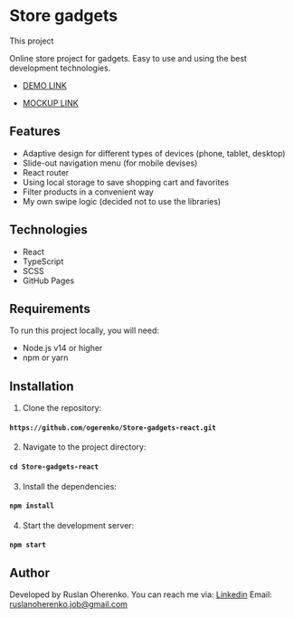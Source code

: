 # Store gadgets

This project

Online store project for gadgets.
Easy to use and using the best development technologies.

  - [DEMO LINK](https://ogerenko.github.io/Store-gadgets-react/)

  - [MOCKUP LINK](https://www.figma.com/design/T5ttF21UnT6RRmCQQaZc6L/Phone-catalog-(V2)-Original?node-id=0-1&t=rzYzdoj4EdrqveDl-0)


## Features
  + Adaptive design for different types of devices (phone, tablet, desktop)
  + Slide-out navigation menu (for mobile devises)
  + React router
  + Using local storage to save shopping cart and favorites
  + Filter products in a convenient way
  + My own swipe logic (decided not to use the libraries)

## Technologies
  + React
  + TypeScript
  + SCSS
  + GitHub Pages

## Requirements

To run this project locally, you will need:
  + Node.js v14 or higher
  + npm or yarn

## Installation

  1. Clone the repository:
  #### `https://github.com/ogerenko/Store-gadgets-react.git`

  2. Navigate to the project directory:
  #### `cd Store-gadgets-react`

  3. Install the dependencies:
  #### `npm install`

  4. Start the development server:
  #### `npm start`

## Author

  Developed by Ruslan Oherenko. You can reach me via:
  [Linkedin](www.linkedin.com/in/ruslan-oherenko-3295b7303)
  Email: ruslanoherenko.job@gmail.com
  